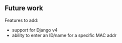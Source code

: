 ## Future work

Features to add:

* support for Django v4
* ability to enter an ID/name for a specific MAC addr

